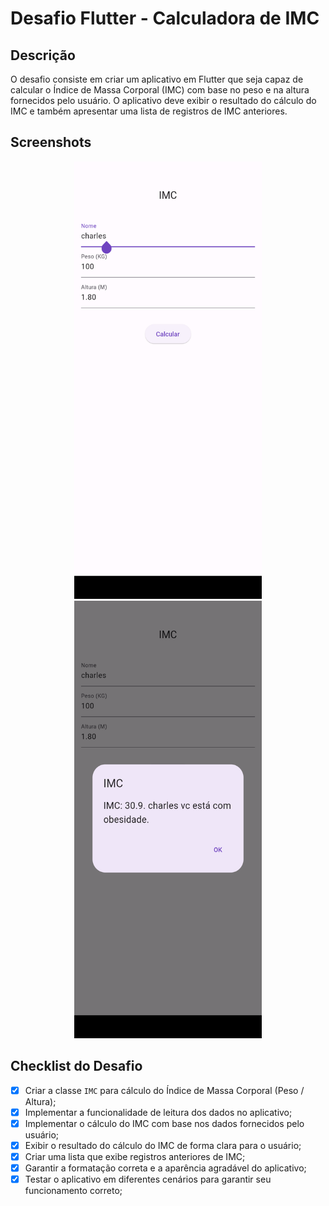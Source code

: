# Desafio Flutter - Calculadora de IMC

## Descrição

O desafio consiste em criar um aplicativo em Flutter que seja capaz de calcular o Índice de Massa Corporal (IMC) com base no peso e na altura fornecidos pelo usuário. O aplicativo deve exibir o resultado do cálculo do IMC e também apresentar uma lista de registros de IMC anteriores.

## Screenshots

<p align="center">
  <img src="https://github.com/CharlestonRibeiro/Flutter-IMC-Challenge/blob/main/assets/1.png" width="300" height="700" />
  <img src="https://github.com/CharlestonRibeiro/Flutter-IMC-Challenge/blob/main/assets/2.png" width="300" height="700" />
</p>

## Checklist do Desafio

- [X] Criar a classe `IMC` para cálculo do Índice de Massa Corporal (Peso / Altura);
- [X] Implementar a funcionalidade de leitura dos dados no aplicativo;
- [X] Implementar o cálculo do IMC com base nos dados fornecidos pelo usuário;
- [X] Exibir o resultado do cálculo do IMC de forma clara para o usuário;
- [X] Criar uma lista que exibe registros anteriores de IMC;
- [X] Garantir a formatação correta e a aparência agradável do aplicativo;
- [X] Testar o aplicativo em diferentes cenários para garantir seu funcionamento correto;
